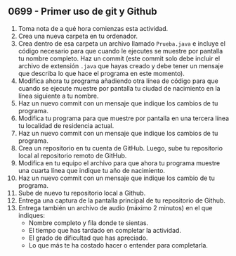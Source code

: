 ## 0699 - Primer uso de git y Github

1. Toma nota de a qué hora comienzas esta actividad.
2. Crea una nueva carpeta en tu ordenador.
2. Crea dentro de esa carpeta un archivo llamado `Prueba.java` e incluye el código necesario para que cuando le ejecutes se muestre por pantalla tu nombre completo. Haz un commit (este commit solo debe incluir el archivo de extensión `.java` que hayas creado y debe tener un mensaje que describa lo que hace el programa en este momento).
3. Modifica ahora tu programa añadiendo otra línea de código para que cuando se ejecute muestre por pantalla tu ciudad de nacimiento en la línea siguiente a tu nombre.
3. Haz un nuevo commit con un mensaje que indique los cambios de tu programa.
4. Modifica tu programa para que muestre por pantalla en una tercera línea tu localidad de residencia actual.
5. Haz un nuevo commit con un mensaje que indique los cambios de tu programa.
6. Crea un repositorio en tu cuenta de GitHub. Luego, sube tu repositorio local al repositorio remoto de GitHub.
8. Modifica en tu equipo el archivo para que ahora tu programa muestre una cuarta línea que indique tu año de nacimiento.
9. Haz un nuevo commit con un mensaje que indique los cambio de tu programa.
10. Sube de nuevo tu repositorio local a Github.
12. Entrega una captura de la pantalla principal de tu repositorio de Github.
13. Entrega también un archivo de audio (máximo 2 minutos) en el que indiques:
    - Nombre completo y fila donde te sientas.
    - El tiempo que has tardado en completar la actividad.
    - El grado de dificultad que has apreciado.
    - Lo que más te ha costado hacer o entender para completarla.

